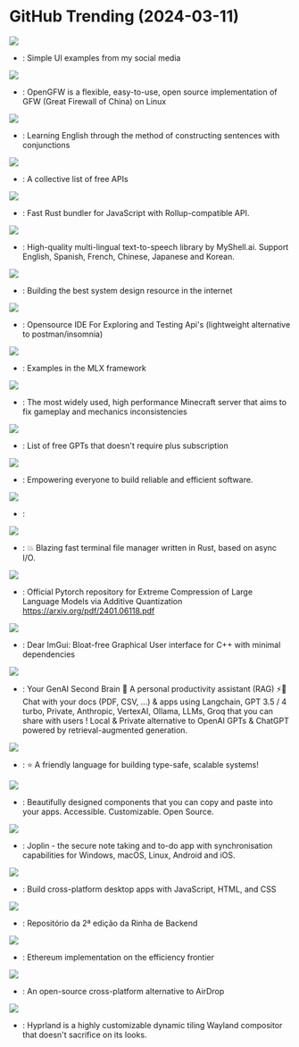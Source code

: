 # GitHub Trending (2024-03-11)

![](https://img.shields.io/badge/HTML-New%20897-green?style=flat-square&logo=appveyor)
- [](https://github.comundefined): Simple UI examples from my social media

![](https://img.shields.io/badge/Go-New%20545-green?style=flat-square&logo=appveyor)
- [](https://github.comundefined): OpenGFW is a flexible, easy-to-use, open source implementation of GFW (Great Firewall of China) on Linux

![](https://img.shields.io/badge/TypeScript-New%20459-green?style=flat-square&logo=appveyor)
- [](https://github.comundefined): Learning English through the method of constructing sentences with conjunctions

![](https://img.shields.io/badge/Python-New%20262-green?style=flat-square&logo=appveyor)
- [](https://github.comundefined): A collective list of free APIs

![](https://img.shields.io/badge/Rust-New%201-green?style=flat-square&logo=appveyor)
- [](https://github.comundefined): Fast Rust bundler for JavaScript with Rollup-compatible API.

![](https://img.shields.io/badge/Python-New%20126-green?style=flat-square&logo=appveyor)
- [](https://github.comundefined): High-quality multi-lingual text-to-speech library by MyShell.ai. Support English, Spanish, French, Chinese, Japanese and Korean.

![](https://img.shields.io/badge/none-New%20739-green?style=flat-square&logo=appveyor)
- [](https://github.comundefined): Building the best system design resource in the internet

![](https://img.shields.io/badge/JavaScript-New%20810-green?style=flat-square&logo=appveyor)
- [](https://github.comundefined): Opensource IDE For Exploring and Testing Api's (lightweight alternative to postman/insomnia)

![](https://img.shields.io/badge/Python-New%20137-green?style=flat-square&logo=appveyor)
- [](https://github.comundefined): Examples in the MLX framework

![](https://img.shields.io/badge/Java-New%20161-green?style=flat-square&logo=appveyor)
- [](https://github.comundefined): The most widely used, high performance Minecraft server that aims to fix gameplay and mechanics inconsistencies

![](https://img.shields.io/badge/JavaScript-New%20139-green?style=flat-square&logo=appveyor)
- [](https://github.comundefined): List of free GPTs that doesn't require plus subscription

![](https://img.shields.io/badge/Rust-New%20262-green?style=flat-square&logo=appveyor)
- [](https://github.comundefined): Empowering everyone to build reliable and efficient software.

![](https://img.shields.io/badge/Python-New%2022-green?style=flat-square&logo=appveyor)
- [](https://github.comundefined): 

![](https://img.shields.io/badge/Rust-New%2038-green?style=flat-square&logo=appveyor)
- [](https://github.comundefined): 💥 Blazing fast terminal file manager written in Rust, based on async I/O.

![](https://img.shields.io/badge/Python-New%20213-green?style=flat-square&logo=appveyor)
- [](https://github.comundefined): Official Pytorch repository for Extreme Compression of Large Language Models via Additive Quantization https://arxiv.org/pdf/2401.06118.pdf

![](https://img.shields.io/badge/C%2B%2B-New%2030-green?style=flat-square&logo=appveyor)
- [](https://github.comundefined): Dear ImGui: Bloat-free Graphical User interface for C++ with minimal dependencies

![](https://img.shields.io/badge/TypeScript-New%20358-green?style=flat-square&logo=appveyor)
- [](https://github.comundefined): Your GenAI Second Brain 🧠 A personal productivity assistant (RAG) ⚡️🤖 Chat with your docs (PDF, CSV, ...) & apps using Langchain, GPT 3.5 / 4 turbo, Private, Anthropic, VertexAI, Ollama, LLMs, Groq that you can share with users ! Local & Private alternative to OpenAI GPTs & ChatGPT powered by retrieval-augmented generation.

![](https://img.shields.io/badge/Rust-New%20269-green?style=flat-square&logo=appveyor)
- [](https://github.comundefined): ⭐️ A friendly language for building type-safe, scalable systems!

![](https://img.shields.io/badge/TypeScript-New%20111-green?style=flat-square&logo=appveyor)
- [](https://github.comundefined): Beautifully designed components that you can copy and paste into your apps. Accessible. Customizable. Open Source.

![](https://img.shields.io/badge/TypeScript-New%2043-green?style=flat-square&logo=appveyor)
- [](https://github.comundefined): Joplin - the secure note taking and to-do app with synchronisation capabilities for Windows, macOS, Linux, Android and iOS.

![](https://img.shields.io/badge/C%2B%2B-New%20207-green?style=flat-square&logo=appveyor)
- [](https://github.comundefined): Build cross-platform desktop apps with JavaScript, HTML, and CSS

![](https://img.shields.io/badge/PLpgSQL-New%2010-green?style=flat-square&logo=appveyor)
- [](https://github.comundefined): Repositório da 2ª edição da Rinha de Backend

![](https://img.shields.io/badge/Go-New%2068-green?style=flat-square&logo=appveyor)
- [](https://github.comundefined): Ethereum implementation on the efficiency frontier

![](https://img.shields.io/badge/Dart-New%20771-green?style=flat-square&logo=appveyor)
- [](https://github.comundefined): An open-source cross-platform alternative to AirDrop

![](https://img.shields.io/badge/C%2B%2B-New%2095-green?style=flat-square&logo=appveyor)
- [](https://github.comundefined): Hyprland is a highly customizable dynamic tiling Wayland compositor that doesn't sacrifice on its looks.

